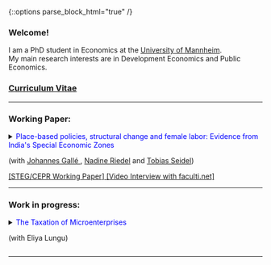 {::options parse_block_html="true" /}


<!--<h1><font color="scarlet"> THIS WEBSITE IS UNDER CONSTRUCTION! </font></h1>  -->

### Welcome!

I am a PhD student in Economics at the <a href="https://www.vwl.uni-mannheim.de/en/" target="_blank">University of Mannheim</a>. \
My main research interests are in Development Economics and Public Economics.

### <a href="https://danieloverbeck.github.io/OverbeckCVJan23 (3).pdf" target="_blank">Curriculum Vitae</a>

----
### Working Paper:
<details>
  <summary markdown="span"><font color="blue">Place-based policies, structural change and female labor: Evidence from India's Special Economic Zones</font>
    
  (with <a href="https://www.mcc-berlin.net/ueber-uns/team/galle-johannes.html" target="_blank"> Johannes Gallé </a> ,  <a href="https://sites.google.com/view/riedeleconomics/welcome" target="_blank">Nadine Riedel</a> and <a href="https://sites.google.com/site/tobiasseideluni/home-1" target="_blank">Tobias Seidel</a>)</summary>
  
  
  | **Abstract**          |
This paper quantifies the local economic impact of Special Economic Zones (SEZs) that were established in India between 2005-2013. Based on a novel data set that combines
census data on the universe of Indian firms with georeferenced data on SEZs, we find that
SEZs increased manufacturing and service employment with positive spillover effects up to
10km. This employment gain was paralleled by a decline in local agricultural employment,
in particular of women, suggesting that the policy contributed to structural change. We find
no evidence for heterogeneous effects between privately and publicly run SEZs or zones with
different industry denominations. |
 
  </details>
 <a href="https://danieloverbeck.github.io/WP040 GalleOverbeckRiedelSeidel PlaceBasedPoliciesStructuralChangeAndFemaleLabor REVMar23.pdf" target="_blank">[STEG/CEPR Working Paper] </a> 
<a href="https://faculti.net/place-based-policies-structural-change-and-female-labor/" target="_blank">[Video Interview with faculti.net] </a> 
    
  ----
### Work in progress:
<details>
  <summary markdown="span"><font color="blue">The Taxation of Microenterprises </font>
    
  (with Eliya Lungu) </summary>

  

 ----
     <summary markdown="span"><font color="blue">The Impacts of Carbon Taxes in the Developing World: Evidence from South Africa </font>
  (with Johannes Gallé, Rodrigo Oliveira, Nadine Riedel and Edson Servernini) </summary>
  </details>
 
 ----
